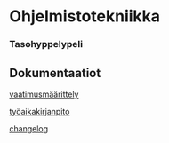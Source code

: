 # Ohjelmistotekniikka

### Tasohyppelypeli

## Dokumentaatiot

[vaatimusmäärittely](https://github.com/nicolaskivimaki/ot-harjoitustyo22/blob/master/dokumentaatio/vaatimusmaarittely.md)

[työaikakirjanpito](https://github.com/nicolaskivimaki/ot-harjoitustyo22/blob/master/dokumentaatio/tuntikirjanpito.md)

[changelog](https://github.com/nicolaskivimaki/ot-harjoitustyo22/blob/master/tasohyppelypeli/dokumentaatio/changelog.md)




